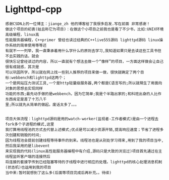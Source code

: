 # Lighttpd-cpp


    感谢CSDN上的一位博主：jiange_zh 他的博客给了我很多启发.写在前面 非常感谢！   
    做这个项目的初衷(姑且称它为项目)：在做这个小项目之前我也是看了不少书，比如:UNIX环境高级编程，linux高
    性能服务器编程，C++primer 曾经也读过经典的C++live555源码 lighttpd源码 linux操作系统的简单使用等等还
    有就不一一列举，我一直秉承着用什么学什么的原则去学习,我知道如果只是去读这些工具书但不去实践的话，就会
    很快忘记曾经读过的内容，所以一直就有个想法去做一个“像样”的项目，一方面这样做会让自己很有成就感，其次是
    可以巩固所学，所以就在网上找一些别人推荐的项目来做一做，很快就确定了两个目标:webbench和lighttpd这两个；
    一个是网站压力测试工具,一个是http轻量级服务器,两个都是C语言写的;所以就萌生了用面向对象的思想去实现同样
    功能的东西;最先动手做的是webbench，因为它简单;我是个半路出家的;和科班出身的人比作东西肯定是差了十万八千
    里;所以就先从简单的做起。废话太多了。。。


    项目大体流程：lighttpd源码是用的watch-worker(监视者-工作者模式)是由一个进程去fork多个子进程的模式,这里
    我打算用线程池的方式去代替上述模式;优点是可以减少资源开销,提高响应速度；节省了进程多次创建和销毁的时间;
    因为线程池会提前创建线程等待事件的到来。线程池也是从别处学习得来,用到了我的项目当中,然后我采用的是libevent
    来实现我的代码(linux高性能服务器编程中有介绍,源码只是大致的浏览过)项目首先通过在主线程监听客户端的连接然后
    将连接的套接字传到已经阻塞等待的子线程中进行相应的处理。lighttpd的核心处理消息机制(状态机)也运用到我的项目
    当中来:暂时就想到了这么多(后面等项目完成后再补充。。待续)
